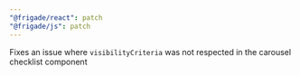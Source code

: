 ```yaml
---
"@frigade/react": patch
"@frigade/js": patch
---
```


Fixes an issue where `visibilityCriteria` was not respected in the carousel checklist component

